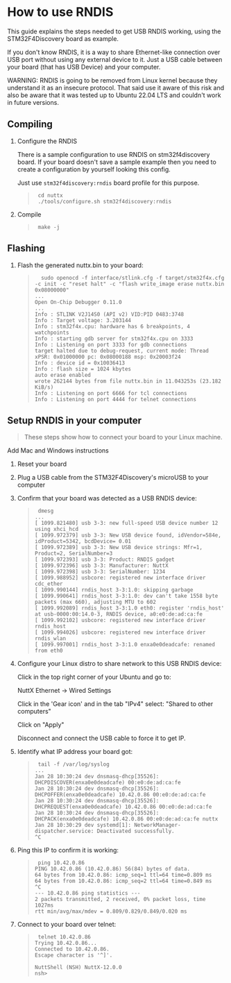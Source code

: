 How to use RNDIS
================

This guide explains the steps needed to get USB RNDIS working, using the
STM32F4Discovery board as example.

If you don\'t know RNDIS, it is a way to share Ethernet-like connection
over USB port without using any external device to it. Just a USB cable
between your board (that has USB Device) and your computer.

WARNING: RNDIS is going to be removed from Linux kernel because they
understand it as an insecure protocol. That said use it aware of this
risk and also be aware that it was tested up to Ubuntu 22.04 LTS and
couldn\'t work in future versions.

Compiling
---------

1.  Configure the RNDIS

    There is a sample configuration to use RNDIS on stm32f4discovery
    board. If your board doesn\'t save a sample example then you need to
    create a configuration by yourself looking this config.

    Just use `stm32f4discovery:rndis` board profile for this purpose.

    > ``` {.console}
    >  cd nuttx
    >  ./tools/configure.sh stm32f4discovery:rndis
    > ```

2.  Compile

    > ``` {.console}
    >  make -j
    > ```

Flashing
--------

1.  Flash the generated nuttx.bin to your board:

    > ``` {.console}
    >   sudo openocd -f interface/stlink.cfg -f target/stm32f4x.cfg -c init -c "reset halt" -c "flash write_image erase nuttx.bin 0x08000000"
    > ...
    > Open On-Chip Debugger 0.11.0
    > ...
    > Info : STLINK V2J14S0 (API v2) VID:PID 0483:3748
    > Info : Target voltage: 3.203144
    > Info : stm32f4x.cpu: hardware has 6 breakpoints, 4 watchpoints
    > Info : starting gdb server for stm32f4x.cpu on 3333
    > Info : Listening on port 3333 for gdb connections
    > target halted due to debug-request, current mode: Thread 
    > xPSR: 0x01000000 pc: 0x08000188 msp: 0x20003f24
    > Info : device id = 0x10036413
    > Info : flash size = 1024 kbytes
    > auto erase enabled
    > wrote 262144 bytes from file nuttx.bin in 11.043253s (23.182 KiB/s)
    > Info : Listening on port 6666 for tcl connections
    > Info : Listening on port 4444 for telnet connections
    > ```

Setup RNDIS in your computer
----------------------------

> These steps show how to connect your board to your Linux machine.

Add Mac and Windows instructions

1.  Reset your board

2.  Plug a USB cable from the STM32F4Discovery\'s microUSB to your
    computer

3.  Confirm that your board was detected as a USB RNDIS device:

    > ``` {.console}
    >  dmesg
    > ...
    > [ 1099.821480] usb 3-3: new full-speed USB device number 12 using xhci_hcd
    > [ 1099.972379] usb 3-3: New USB device found, idVendor=584e, idProduct=5342, bcdDevice= 0.01
    > [ 1099.972389] usb 3-3: New USB device strings: Mfr=1, Product=2, SerialNumber=3
    > [ 1099.972393] usb 3-3: Product: RNDIS gadget
    > [ 1099.972396] usb 3-3: Manufacturer: NuttX
    > [ 1099.972398] usb 3-3: SerialNumber: 1234
    > [ 1099.988952] usbcore: registered new interface driver cdc_ether
    > [ 1099.990144] rndis_host 3-3:1.0: skipping garbage
    > [ 1099.990641] rndis_host 3-3:1.0: dev can't take 1558 byte packets (max 660), adjusting MTU to 602
    > [ 1099.992089] rndis_host 3-3:1.0 eth0: register 'rndis_host' at usb-0000:00:14.0-3, RNDIS device, a0:e0:de:ad:ca:fe
    > [ 1099.992102] usbcore: registered new interface driver rndis_host
    > [ 1099.994026] usbcore: registered new interface driver rndis_wlan
    > [ 1099.997001] rndis_host 3-3:1.0 enxa0e0deadcafe: renamed from eth0
    > ```

4.  Configure your Linux distro to share network to this USB RNDIS
    device:

    Click in the top right corner of your Ubuntu and go to:

    NuttX Ethernet -\> Wired Settings

    Click in the \'Gear icon\' and in the tab \"IPv4\" select: \"Shared
    to other computers\"

    Click on \"Apply\"

    Disconnect and connect the USB cable to force it to get IP.

5.  Identify what IP address your board got:

    > ``` {.console}
    >  tail -f /var/log/syslog
    > ...
    > Jan 28 10:30:24 dev dnsmasq-dhcp[35526]: DHCPDISCOVER(enxa0e0deadcafe) 00:e0:de:ad:ca:fe 
    > Jan 28 10:30:24 dev dnsmasq-dhcp[35526]: DHCPOFFER(enxa0e0deadcafe) 10.42.0.86 00:e0:de:ad:ca:fe 
    > Jan 28 10:30:24 dev dnsmasq-dhcp[35526]: DHCPREQUEST(enxa0e0deadcafe) 10.42.0.86 00:e0:de:ad:ca:fe 
    > Jan 28 10:30:24 dev dnsmasq-dhcp[35526]: DHCPACK(enxa0e0deadcafe) 10.42.0.86 00:e0:de:ad:ca:fe nuttx
    > Jan 28 10:30:29 dev systemd[1]: NetworkManager-dispatcher.service: Deactivated successfully.
    > ^C
    > ```

6.  Ping this IP to confirm it is working:

    > ``` {.console}
    >  ping 10.42.0.86
    > PING 10.42.0.86 (10.42.0.86) 56(84) bytes of data.
    > 64 bytes from 10.42.0.86: icmp_seq=1 ttl=64 time=0.809 ms
    > 64 bytes from 10.42.0.86: icmp_seq=2 ttl=64 time=0.849 ms
    > ^C
    > --- 10.42.0.86 ping statistics ---
    > 2 packets transmitted, 2 received, 0% packet loss, time 1027ms
    > rtt min/avg/max/mdev = 0.809/0.829/0.849/0.020 ms
    > ```

7.  Connect to your board over telnet:

    > ``` {.console}
    >  telnet 10.42.0.86
    > Trying 10.42.0.86...
    > Connected to 10.42.0.86.
    > Escape character is '^]'.
    >
    > NuttShell (NSH) NuttX-12.0.0
    > nsh> 
    > ```
